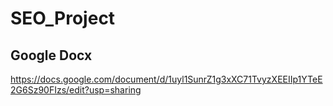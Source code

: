 # SEO_Project

## Google Docx
https://docs.google.com/document/d/1uyl1SunrZ1g3xXC71TvyzXEEIIp1YTeE2G6Sz90FIzs/edit?usp=sharing
